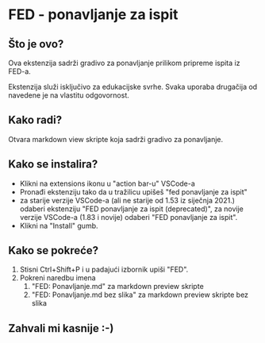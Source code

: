 # FED - ponavljanje za ispit

## Što je ovo?

Ova ekstenzija sadrži gradivo za ponavljanje prilikom pripreme ispita iz FED-a.

Ekstenzija služi isključivo za edukacijske svrhe. Svaka uporaba drugačija od navedene je na vlastitu odgovornost.

## Kako radi?

Otvara markdown view skripte koja sadrži gradivo za ponavljanje.

## Kako se instalira?

* Klikni na extensions ikonu u "action bar-u" VSCode-a
* Pronađi ekstenziju tako da u tražilicu upišeš "fed ponavljanje za ispit"
* za starije verzije VSCode-a (ali ne starije od 1.53 iz siječnja 2021.) odaberi ekstenziju "FED ponavljanje za ispit (deprecated)", za novije verzije VSCode-a (1.83 i novije) odaberi "FED ponavljanje za ispit".
* Klikni na "Install" gumb.

## Kako se pokreće?

1. Stisni Ctrl+Shift+P i u padajući izbornik upiši "FED".
2. Pokreni naredbu imena
   1. "FED: Ponavljanje.md" za markdown preview skripte
   2. "FED: Ponavljanje.md bez slika" za markdown preview skripte bez slika

## Zahvali mi kasnije :-)
